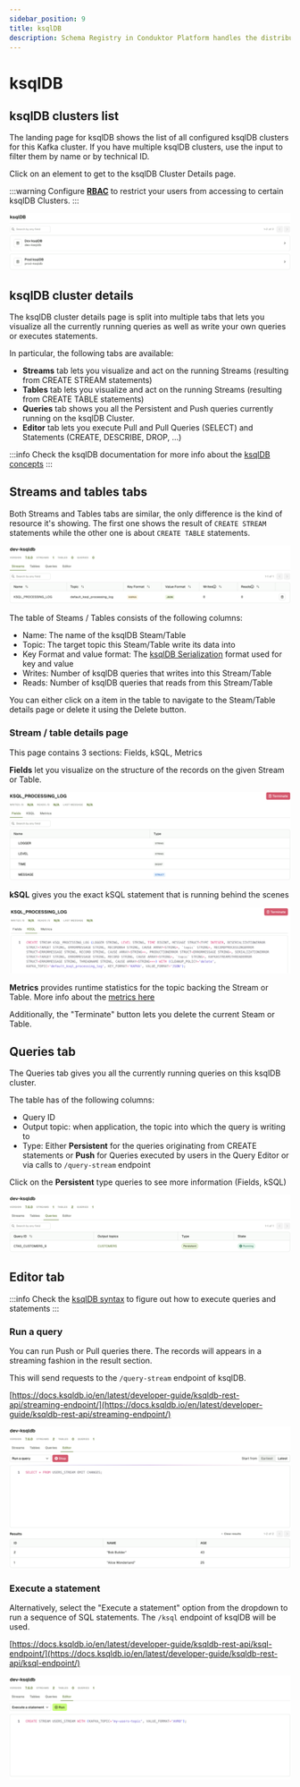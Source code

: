 ```yaml
---
sidebar_position: 9
title: ksqlDB
description: Schema Registry in Conduktor Platform handles the distribution and synchronization of schemas to the producer and consumer for Kafka.
---
```


# ksqlDB

## ksqlDB clusters list

The landing page for ksqlDB shows the list of all configured ksqlDB clusters for this Kafka cluster. If you have multiple ksqlDB clusters, use the input to filter them by name or by technical ID.

Click on an element to get to the ksqlDB Cluster Details page.

:::warning
Configure [**RBAC**](/platform/navigation/settings/rbac/) to restrict your users from accessing to certain ksqlDB Clusters.
:::

![ksqlDB clusters](assets/ksql_clusters.png)

## ksqlDB cluster details

The ksqlDB cluster details page is split into multiple tabs that lets you visualize all the currently running queries as well as write your own queries or executes statements.

In particular, the following tabs are available:

- **Streams** tab lets you visualize and act on the running Streams (resulting from CREATE STREAM statements)
- **Tables** tab lets you visualize and act on the running Streams (resulting from CREATE TABLE statements)
- **Queries** tab shows you all the Persistent and Push queries currently running on the ksqlDB Cluster.
- **Editor** tab lets you execute Pull and Pull Queries (SELECT) and Statements (CREATE, DESCRIBE, DROP, ...)

:::info
Check the ksqlDB documentation for more info about the [ksqlDB concepts](https://docs.ksqldb.io/en/latest/concepts/)
:::

## Streams and tables tabs

Both Streams and Tables tabs are similar, the only difference is the kind of resource it's showing. The first one shows the result of `CREATE STREAM` statements while the other one is about `CREATE TABLE` statements.

![Streams](assets/ksql_streams_list.png)

The table of Steams / Tables consists of the following columns:

- Name: The name of the ksqlDB Steam/Table
- Topic: The target topic this Steam/Table write its data into
- Key Format and value format: The [ksqlDB Serialization](https://docs.ksqldb.io/en/latest/reference/serialization/) format used for key and value
- Writes: Number of ksqlDB queries that writes into this Stream/Table
- Reads: Number of ksqlDB queries that reads from this Stream/Table

You can either click on a item in the table to navigate to the Steam/Table details page or delete it using the Delete button.

### Stream / table details page

This page contains 3 sections: Fields, kSQL, Metrics

**Fields** let you visualize on the structure of the records on the given Stream or Table.

![Stream fields](assets/ksql_stream_fields.png)

**kSQL** gives you the exact kSQL statement that is running behind the scenes

![Stream SQL](assets/ksql_stream_sql.png)

**Metrics** provides runtime statistics for the topic backing the Stream or Table. More info about the [metrics here](https://docs.ksqldb.io/en/latest/developer-guide/ksqldb-reference/describe/)

Additionally, the "Terminate" button lets you delete the current Steam or Table.

## Queries tab

The Queries tab gives you all the currently running queries on this ksqlDB cluster.

The table has of the following columns:

- Query ID
- Output topic: when application, the topic into which the query is writing to
- Type: Either **Persistent** for the queries originating from CREATE statements or **Push** for Queries executed by users in the Query Editor or via calls to `/query-stream` endpoint

Click on the **Persistent** type queries to see more information (Fields, kSQL)

![Queries](assets/ksql_queries_list.png)

## Editor tab

:::info
Check the [ksqlDB syntax](https://docs.ksqldb.io/en/latest/reference/sql/syntax/lexical-structure/) to figure out how to execute queries and statements
:::

### Run a query

You can run Push or Pull queries there. The records will appears in a streaming fashion in the result section.

This will send requests to the `/query-stream` endpoint of ksqlDB.

[https://docs.ksqldb.io/en/latest/developer-guide/ksqldb-rest-api/streaming-endpoint/](https://docs.ksqldb.io/en/latest/developer-guide/ksqldb-rest-api/streaming-endpoint/)

![Editor](assets/ksql_editor_query.png)

### Execute a statement

Alternatively, select the "Execute a statement" option from the dropdown to run a sequence of SQL statements. The `/ksql` endpoint of ksqlDB will be used.

[https://docs.ksqldb.io/en/latest/developer-guide/ksqldb-rest-api/ksql-endpoint/](https://docs.ksqldb.io/en/latest/developer-guide/ksqldb-rest-api/ksql-endpoint/)

![Statement](assets/ksql_editor_statement.png)
